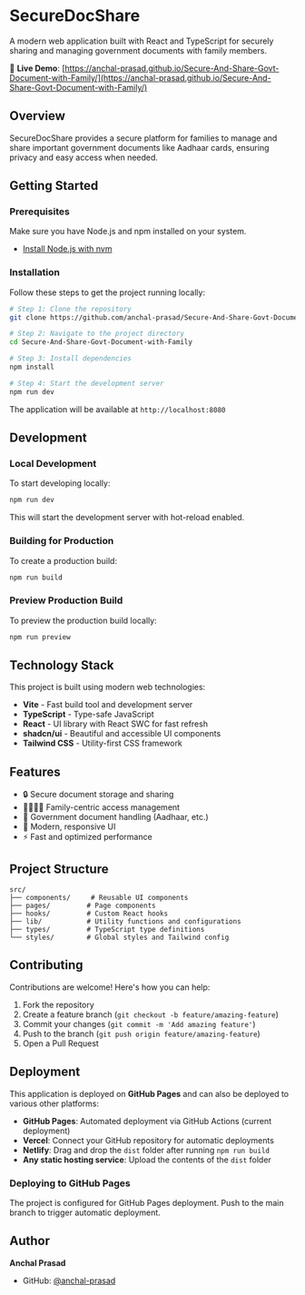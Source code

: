 # SecureDocShare

A modern web application built with React and TypeScript for securely sharing and managing government documents with family members.

🔗 **Live Demo**: [https://anchal-prasad.github.io/Secure-And-Share-Govt-Document-with-Family/](https://anchal-prasad.github.io/Secure-And-Share-Govt-Document-with-Family/)

## Overview

SecureDocShare provides a secure platform for families to manage and share important government documents like Aadhaar cards, ensuring privacy and easy access when needed.

## Getting Started

### Prerequisites

Make sure you have Node.js and npm installed on your system.
- [Install Node.js with nvm](https://github.com/nvm-sh/nvm#installing-and-updating)

### Installation

Follow these steps to get the project running locally:

```sh
# Step 1: Clone the repository
git clone https://github.com/anchal-prasad/Secure-And-Share-Govt-Document-with-Family.git

# Step 2: Navigate to the project directory
cd Secure-And-Share-Govt-Document-with-Family

# Step 3: Install dependencies
npm install

# Step 4: Start the development server
npm run dev
```

The application will be available at `http://localhost:8080`

## Development

### Local Development

To start developing locally:

```sh
npm run dev
```

This will start the development server with hot-reload enabled.

### Building for Production

To create a production build:

```sh
npm run build
```

### Preview Production Build

To preview the production build locally:

```sh
npm run preview
```

## Technology Stack

This project is built using modern web technologies:

- **Vite** - Fast build tool and development server
- **TypeScript** - Type-safe JavaScript
- **React** - UI library with React SWC for fast refresh
- **shadcn/ui** - Beautiful and accessible UI components
- **Tailwind CSS** - Utility-first CSS framework

## Features

- 🔒 Secure document storage and sharing
- 👨‍👩‍👧‍👦 Family-centric access management
- 📄 Government document handling (Aadhaar, etc.)
- 🎨 Modern, responsive UI
- ⚡ Fast and optimized performance

## Project Structure

```
src/
├── components/     # Reusable UI components
├── pages/         # Page components
├── hooks/         # Custom React hooks
├── lib/           # Utility functions and configurations
├── types/         # TypeScript type definitions
└── styles/        # Global styles and Tailwind config
```

## Contributing

Contributions are welcome! Here's how you can help:

1. Fork the repository
2. Create a feature branch (`git checkout -b feature/amazing-feature`)
3. Commit your changes (`git commit -m 'Add amazing feature'`)
4. Push to the branch (`git push origin feature/amazing-feature`)
5. Open a Pull Request

## Deployment

This application is deployed on **GitHub Pages** and can also be deployed to various other platforms:

- **GitHub Pages**: Automated deployment via GitHub Actions (current deployment)
- **Vercel**: Connect your GitHub repository for automatic deployments
- **Netlify**: Drag and drop the `dist` folder after running `npm run build`
- **Any static hosting service**: Upload the contents of the `dist` folder

### Deploying to GitHub Pages

The project is configured for GitHub Pages deployment. Push to the main branch to trigger automatic deployment.



## Author

**Anchal Prasad**
- GitHub: [@anchal-prasad](https://github.com/anchal-prasad)


